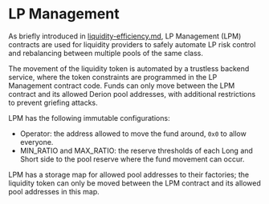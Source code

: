 # LP Management

As briefly introduced in [liquidity-efficiency.md](../why/liquidity-efficiency.md "mention"), LP Management (LPM) contracts are used for liquidity providers to safely automate LP risk control and rebalancing between multiple pools of the same class.

The movement of the liquidity token is automated by a trustless backend service, where the token constraints are programmed in the LP Management contract code. Funds can only move between the LPM contract and its allowed Derion pool addresses, with additional restrictions to prevent griefing attacks.

LPM has the following immutable configurations:

* Operator: the address allowed to move the fund around, `0x0` to allow everyone.
* MIN\_RATIO and MAX\_RATIO: the reserve thresholds of each Long and Short side to the pool reserve where the fund movement can occur.

LPM has a storage map for allowed pool addresses to their factories; the liquidity token can only be moved between the LPM contract and its allowed pool addresses in this map.
